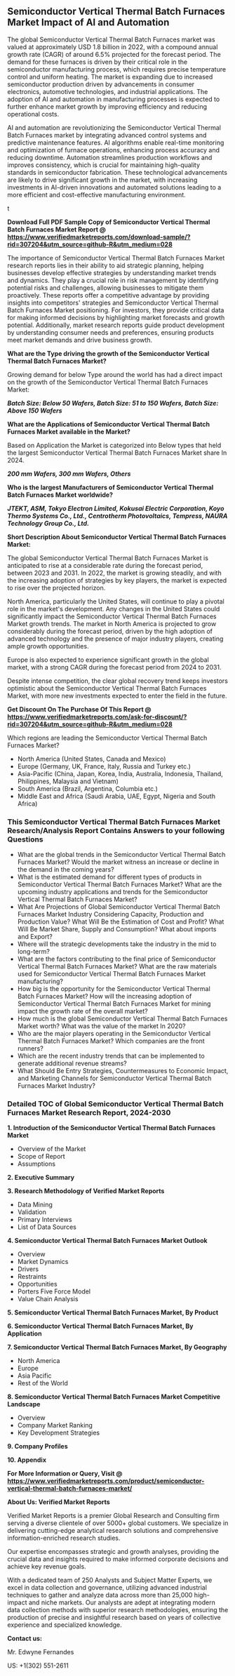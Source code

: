 <h2>Semiconductor Vertical Thermal Batch Furnaces Market Impact of AI and Automation</h2><p>The global Semiconductor Vertical Thermal Batch Furnaces market was valued at approximately USD 1.8 billion in 2022, with a compound annual growth rate (CAGR) of around 6.5% projected for the forecast period. The demand for these furnaces is driven by their critical role in the semiconductor manufacturing process, which requires precise temperature control and uniform heating. The market is expanding due to increased semiconductor production driven by advancements in consumer electronics, automotive technologies, and industrial applications. The adoption of AI and automation in manufacturing processes is expected to further enhance market growth by improving efficiency and reducing operational costs.</p><p>AI and automation are revolutionizing the Semiconductor Vertical Thermal Batch Furnaces market by integrating advanced control systems and predictive maintenance features. AI algorithms enable real-time monitoring and optimization of furnace operations, enhancing process accuracy and reducing downtime. Automation streamlines production workflows and improves consistency, which is crucial for maintaining high-quality standards in semiconductor fabrication. These technological advancements are likely to drive significant growth in the market, with increasing investments in AI-driven innovations and automated solutions leading to a more efficient and cost-effective manufacturing environment.</p>t</p><p id="" class=""><strong>Download Full PDF Sample Copy of Semiconductor Vertical Thermal Batch Furnaces Market Report @ <a href="https://www.verifiedmarketreports.com/download-sample/?rid=307204&utm_source=github-R&utm_medium=028" target="_blank">https://www.verifiedmarketreports.com/download-sample/?rid=307204&utm_source=github-R&utm_medium=028</a></strong></p><p>The importance of&nbsp;Semiconductor Vertical Thermal Batch Furnaces Market research reports lies in their ability to aid strategic planning, helping businesses develop effective strategies by understanding market trends and dynamics. They play a crucial role in risk management by identifying potential risks and challenges, allowing businesses to mitigate them proactively. These reports offer a competitive advantage by providing insights into competitors' strategies and Semiconductor Vertical Thermal Batch Furnaces Market positioning. For investors, they provide critical data for making informed decisions by highlighting market forecasts and growth potential. Additionally, market research reports guide product development by understanding consumer needs and preferences, ensuring products meet market demands and drive business growth.</p><p><strong>What are the&nbsp;Type driving the growth of the Semiconductor Vertical Thermal Batch Furnaces Market?</strong></p><p id="" class="">Growing demand for below Type around the world has had a direct impact on the growth of the Semiconductor Vertical Thermal Batch Furnaces Market:</p><em><strong>Batch Size: Below 50 Wafers, Batch Size: 51 to 150 Wafers, Batch Size: Above 150 Wafers</strong></em></p><strong>What are the&nbsp;Applications&nbsp;of Semiconductor Vertical Thermal Batch Furnaces Market available in the Market?</strong></p><p id="" class="">Based on Application the Market is categorized into Below types that held the largest Semiconductor Vertical Thermal Batch Furnaces Market share In 2024.</p><em><strong>200 mm Wafers, 300 mm Wafers, Others</strong></em></p><strong>Who is the largest Manufacturers of Semiconductor Vertical Thermal Batch Furnaces Market worldwide?</strong></p><p><em><strong>JTEKT, ASM, Tokyo Electron Limited, Kokusai Electric Corporation, Koyo Thermo Systems Co., Ltd., Centrotherm Photovoltaics, Tempress, NAURA Technology Group Co., Ltd.</strong></em></p><p id="" class=""><strong>Short Description About Semiconductor Vertical Thermal Batch Furnaces Market:</strong></p><p>The global Semiconductor Vertical Thermal Batch Furnaces Market is anticipated to rise at a considerable rate during the forecast period, between 2023 and 2031. In 2022, the market is growing steadily, and with the increasing adoption of strategies by key players, the market is expected to rise over the projected horizon.</p><p>North America, particularly the United States, will continue to play a pivotal role in the market's development. Any changes in the United States could significantly impact the Semiconductor Vertical Thermal Batch Furnaces Market growth trends. The market in North America is projected to grow considerably during the forecast period, driven by the high adoption of advanced technology and the presence of major industry players, creating ample growth opportunities.</p><p>Europe is also expected to experience significant growth in the global market, with a strong CAGR during the forecast period from 2024 to 2031.</p><p>Despite intense competition, the clear global recovery trend keeps investors optimistic about the Semiconductor Vertical Thermal Batch Furnaces Market, with more new investments expected to enter the field in the future.</p><p id="" class=""><strong>Get Discount On The Purchase Of This Report @ <a href="https://www.verifiedmarketreports.com/ask-for-discount/?rid=307204&utm_source=github-R&utm_medium=028" target="_blank">https://www.verifiedmarketreports.com/ask-for-discount/?rid=307204&utm_source=github-R&utm_medium=028</a></strong></p>Which regions are leading the Semiconductor Vertical Thermal Batch Furnaces Market?</p><ul><li>North America (United States, Canada and Mexico)</li><li>Europe (Germany, UK, France, Italy, Russia and Turkey etc.)</li><li>Asia-Pacific (China, Japan, Korea, India, Australia, Indonesia, Thailand, Philippines, Malaysia and Vietnam)</li><li>South America (Brazil, Argentina, Columbia etc.)</li><li>Middle East and Africa (Saudi Arabia, UAE, Egypt, Nigeria and South Africa)</li></ul><h3 id="" class="">This Semiconductor Vertical Thermal Batch Furnaces Market Research/Analysis Report Contains Answers to your following Questions</h3><ul><li>What are the global trends in the Semiconductor Vertical Thermal Batch Furnaces Market? Would the market witness an increase or decline in the demand in the coming years?</li><li>What is the estimated demand for different types of products in Semiconductor Vertical Thermal Batch Furnaces Market? What are the upcoming industry applications and trends for the Semiconductor Vertical Thermal Batch Furnaces Market?</li><li>What Are Projections of Global Semiconductor Vertical Thermal Batch Furnaces Market Industry Considering Capacity, Production and Production Value? What Will Be the Estimation of Cost and Profit? What Will Be Market Share, Supply and Consumption? What about imports and Export?</li><li>Where will the strategic developments take the industry in the mid to long-term?</li><li>What are the factors contributing to the final price of Semiconductor Vertical Thermal Batch Furnaces Market? What are the raw materials used for Semiconductor Vertical Thermal Batch Furnaces Market manufacturing?</li><li>How big is the opportunity for the Semiconductor Vertical Thermal Batch Furnaces Market? How will the increasing adoption of Semiconductor Vertical Thermal Batch Furnaces Market for mining impact the growth rate of the overall market?</li><li>How much is the global Semiconductor Vertical Thermal Batch Furnaces Market worth? What was the value of the market In 2020?</li><li>Who are the major players operating in the Semiconductor Vertical Thermal Batch Furnaces Market? Which companies are the front runners?</li><li>Which are the recent industry trends that can be implemented to generate additional revenue streams?</li><li>What Should Be Entry Strategies, Countermeasures to Economic Impact, and Marketing Channels for Semiconductor Vertical Thermal Batch Furnaces Market Industry?</li></ul><h3 id="" class="">Detailed TOC of Global Semiconductor Vertical Thermal Batch Furnaces Market Research Report, 2024-2030</h3><p id="" class=""><strong>1. Introduction of the Semiconductor Vertical Thermal Batch Furnaces Market</strong></p><ul><li>Overview of the Market</li><li>Scope of Report</li><li>Assumptions</li></ul><p id="" class=""><strong>2. Executive Summary</strong></p><p id="" class=""><strong>3. Research Methodology of Verified Market Reports</strong></p><ul><li>Data Mining</li><li>Validation</li><li>Primary Interviews</li><li>List of Data Sources</li></ul><p id="" class=""><strong>4. Semiconductor Vertical Thermal Batch Furnaces Market Outlook</strong></p><ul><li>Overview</li><li>Market Dynamics</li><li>Drivers</li><li>Restraints</li><li>Opportunities</li><li>Porters Five Force Model</li><li>Value Chain Analysis</li></ul><p id="" class=""><strong>5. Semiconductor Vertical Thermal Batch Furnaces Market, By Product</strong></p><p id="" class=""><strong>6. Semiconductor Vertical Thermal Batch Furnaces Market, By Application</strong></p><p id="" class=""><strong>7. Semiconductor Vertical Thermal Batch Furnaces Market, By Geography</strong></p><ul><li>North America</li><li>Europe</li><li>Asia Pacific</li><li>Rest of the World</li></ul><p id="" class=""><strong>8. Semiconductor Vertical Thermal Batch Furnaces Market Competitive Landscape</strong></p><ul><li>Overview</li><li>Company Market Ranking</li><li>Key Development Strategies</li></ul><p id="" class=""><strong>9. Company Profiles</strong></p><p id="" class=""><strong>10. Appendix</strong></p><p id="" class=""><strong>For More Information or Query, Visit @ <a href="https://www.verifiedmarketreports.com/product/semiconductor-vertical-thermal-batch-furnaces-market/" target="_blank">https://www.verifiedmarketreports.com/product/semiconductor-vertical-thermal-batch-furnaces-market/</a></strong></p><p id="" class=""><strong>About Us: Verified Market Reports</strong></p><p id="" class="">Verified Market Reports is a premier Global Research and Consulting firm serving a diverse clientele of over 5000+ global customers. We specialize in delivering cutting-edge analytical research solutions and comprehensive information-enriched research studies.</p><p id="" class="">Our expertise encompasses strategic and growth analyses, providing the crucial data and insights required to make informed corporate decisions and achieve key revenue goals.</p><p id="" class="">With a dedicated team of 250 Analysts and Subject Matter Experts, we excel in data collection and governance, utilizing advanced industrial techniques to gather and analyze data across more than 25,000 high-impact and niche markets. Our analysts are adept at integrating modern data collection methods with superior research methodologies, ensuring the production of precise and insightful research based on years of collective experience and specialized knowledge.</p><p id="" class=""><strong>Contact us:</strong></p><p id="" class="">Mr. Edwyne Fernandes</p><p id="" class="">US: +1(302) 551-2611</p>